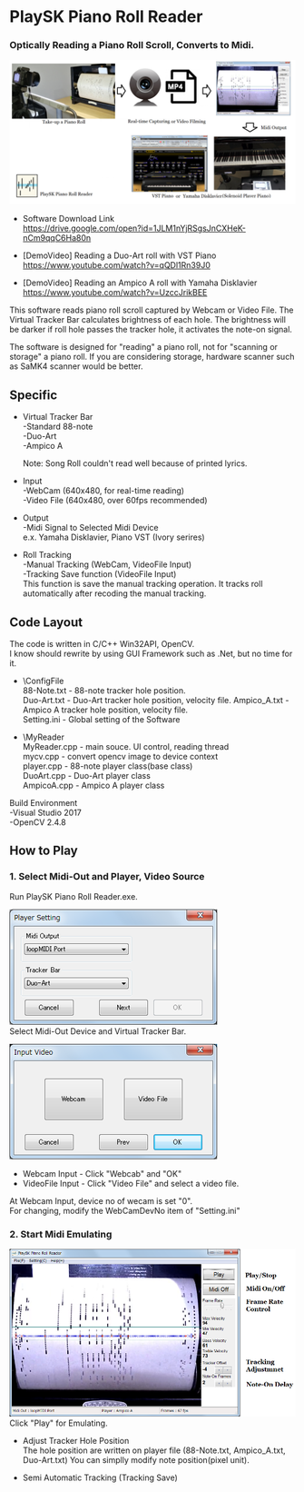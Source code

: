 # PlaySK Piano Roll Reader       
### Optically Reading a Piano Roll Scroll, Converts to Midi.

![Overall System](./README_img/Overall_System.png)

- Software Download Link  
https://drive.google.com/open?id=1JLM1nYjRSgsJnCXHeK-nCm9qqC6Ha80n


- [DemoVideo] Reading a Duo-Art roll with VST Piano   
https://www.youtube.com/watch?v=qQDl1Rn39J0
 

- [DemoVideo] Reading an Ampico A roll with Yamaha Disklavier     
https://www.youtube.com/watch?v=UzccJrikBEE

This software reads piano roll scroll captured by Webcam or Video File. The Virtual Tracker Bar calculates brightness of each hole. The brightness will be darker if roll hole passes the tracker hole, it activates the note-on signal. 

The software is designed for "reading" a piano roll, not for "scanning or storage" a piano roll. If you are considering storage, hardware scanner such as SaMK4 scanner would be better. 

## Specific
- Virtual Tracker Bar   
    -Standard 88-note    
    -Duo-Art     
    -Ampico A

    Note: Song Roll couldn't read well because of printed lyrics.

- Input     
    -WebCam  (640x480, for real-time reading)    
    -Video File (640x480, over 60fps recommended)

- Output    
    -Midi Signal to Selected Midi Device    
    e.x. Yamaha Disklavier, Piano VST (Ivory serires)
    
- Roll Tracking     
    -Manual Tracking (WebCam, VideoFile Input)   
    -Tracking Save function (VideoFile Input)     
     This function is save the manual tracking operation. It tracks roll automatically after recoding the manual tracking.

## Code Layout
The code is written in C/C++ Win32API, OpenCV.  
I know should rewrite by using GUI Framework such as .Net, but no time for it.

- \ConfigFile     
88-Note.txt - 88-note tracker hole position.     
Duo-Art.txt - Duo-Art tracker hole position, velocity file.
Ampico_A.txt - Ampico A tracker hole position, velocity file.       
Setting.ini - Global setting of the Software



- \MyReader   
MyReader.cpp - main souce. UI control, reading thread       
mycv.cpp - convert opencv image to device context   
player.cpp - 88-note player class(base class)       
DuoArt.cpp - Duo-Art player class     
AmpicoA.cpp - Ampico A player class

Build Environment     
-Visual Studio 2017      
-OpenCV 2.4.8 


## How to Play

### 1. Select Midi-Out and Player, Video Source

Run PlaySK Piano Roll Reader.exe.

![Player Setting](README_img/Player_Setting.png)    
Select Midi-Out Device and Virtual Tracker Bar.

![Source Select](README_img/Source_Select.png)  
- Webcam Input - Click "Webcab" and "OK"
- VideoFile Input - Click "Video File" and select a video file.

At Webcam Input, device no of wecam is set "0".     
For changing, modify the WebCamDevNo item of "Setting.ini"

### 2. Start Midi Emulating

![Main U I](README_img/MainUI.png)  
Click "Play" for Emulating.     

- Adjust Tracker Hole Position    
The hole position are written on player file (88-Note.txt, Ampico_A.txt, Duo-Art.txt)
You can simplly modify note position(pixel unit). 

- Semi Automatic Tracking (Tracking Save)

